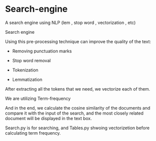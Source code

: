 # Search-engine
A search engine using NLP (lem , stop word , vectorization , etc) 

Search engine

Using this pre-processing technique can improve the quality of the text:

- Removing punctuation marks

- Stop word removal

- Tokenization

- Lemmatization

After extracting all the tokens that we need, we vectorize each of them.

We are utilizing Term-frequency

And in the end, we calculate the cosine similarity of the documents and compare it with the input of the search, and the most closely related document will be displayed in the text box.

Search.py is for searching, and Tables.py shwoing vectorizetion before calculating term frequency.


